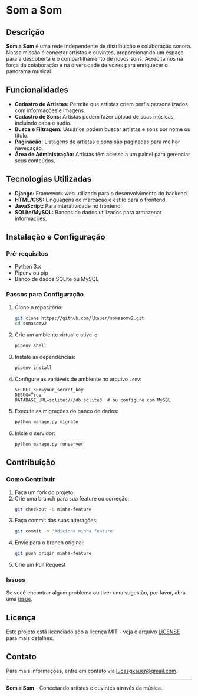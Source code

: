 # Som a Som

## Descrição
**Som a Som** é uma rede independente de distribuição e colaboração sonora. Nossa missão é conectar artistas e ouvintes, proporcionando um espaço para a descoberta e o compartilhamento de novos sons. Acreditamos na força da colaboração e na diversidade de vozes para enriquecer o panorama musical.

## Funcionalidades
- **Cadastro de Artistas:** Permite que artistas criem perfis personalizados com informações e imagens.
- **Cadastro de Sons:** Artistas podem fazer upload de suas músicas, incluindo capa e áudio.
- **Busca e Filtragem:** Usuários podem buscar artistas e sons por nome ou título.
- **Paginação:** Listagens de artistas e sons são paginadas para melhor navegação.
- **Área de Administração:** Artistas têm acesso a um painel para gerenciar seus conteúdos.

## Tecnologias Utilizadas
- **Django:** Framework web utilizado para o desenvolvimento do backend.
- **HTML/CSS:** Linguagens de marcação e estilo para o frontend.
- **JavaScript:** Para interatividade no frontend.
- **SQLite/MySQL:** Bancos de dados utilizados para armazenar informações.

## Instalação e Configuração
### Pré-requisitos
- Python 3.x
- Pipenv ou pip
- Banco de dados SQLite ou MySQL

### Passos para Configuração
1. Clone o repositório:
    ```bash
    git clone https://github.com/lkauer/somasomv2.git
    cd somasomv2
    ```

2. Crie um ambiente virtual e ative-o:
    ```bash
    pipenv shell
    ```

3. Instale as dependências:
    ```bash
    pipenv install
    ```

4. Configure as variáveis de ambiente no arquivo `.env`:
    ```env
    SECRET_KEY=your_secret_key
    DEBUG=True
    DATABASE_URL=sqlite:///db.sqlite3  # ou configure com MySQL
    ```

5. Execute as migrações do banco de dados:
    ```bash
    python manage.py migrate
    ```

6. Inicie o servidor:
    ```bash
    python manage.py runserver
    ```

## Contribuição
### Como Contribuir
1. Faça um fork do projeto
2. Crie uma branch para sua feature ou correção:
    ```bash
    git checkout -b minha-feature
    ```
3. Faça commit das suas alterações:
    ```bash
    git commit -m 'Adiciona minha feature'
    ```
4. Envie para o branch original:
    ```bash
    git push origin minha-feature
    ```
5. Crie um Pull Request

### Issues
Se você encontrar algum problema ou tiver uma sugestão, por favor, abra uma [issue](https://github.com/lkauer/somasomv2/issues).

## Licença
Este projeto está licenciado sob a licença MIT - veja o arquivo [LICENSE](LICENSE) para mais detalhes.

## Contato
Para mais informações, entre em contato via [lucasgkauer@gmail.com](mailto:lucasgkauer@gmail.com).

---

**Som a Som** - Conectando artistas e ouvintes através da música.
